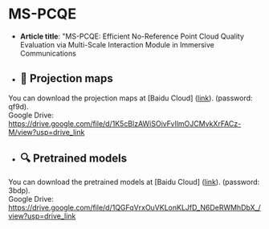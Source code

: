 # MS-PCQE

- **Article title**: "MS-PCQE: Efficient No-Reference Point Cloud Quality Evaluation via Multi-Scale Interaction Module in Immersive Communications


- ## 📁 Projection maps
You can download the projection maps at [Baidu Cloud] ([link](https://pan.baidu.com/s/1llzmPwymHbG-eVBE2VwxYw)). (password: qf9d).<br>
Google Drive: https://drive.google.com/file/d/1K5cBlzAWiSOivFvIlmOJCMvkXrFACz-M/view?usp=drive_link  

- ## 🔍 Pretrained models
You can download the pretrained models at [Baidu Cloud] ([link](https://pan.baidu.com/s/14OHpr865BZMJ3x2INeKW9Q)). (password: 3bdp).<br>
Google Drive: https://drive.google.com/file/d/1QGFqVrxOuVKLonKLJfD_N6DeRWMhDbX_/view?usp=drive_link

